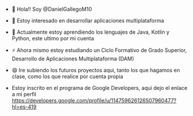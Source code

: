 - 👋 Hola!! Soy @DanielGallegoM10
- 👀 Estoy interesado en desarrollar aplicaciones multiplataforma
- 🌱 Actualmente estoy aprendiendo los lenguajes de Java, Kotlin y Python, este ultimo por mi cuenta
- ⚡ Ahora mismo estoy estudiando un Ciclo Formativo de Grado Superior, Desarrollo de Aplicaciones Multiplataforma (DAM)
- 😄 Ire subiendo los futuros proyectos aqui, tanto los que hagamos en clase, como los que realice por cuenta propia

- Estoy inscrito en el programa de Google Developers, aqui dejo el enlace a mi perfil
     https://developers.google.com/profile/u/114759626126507960477?hl=es-419
